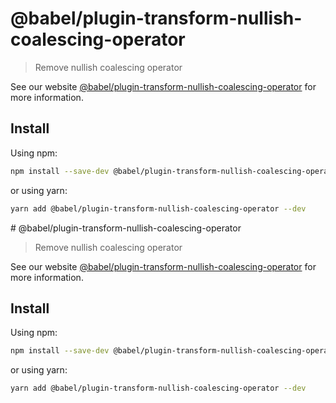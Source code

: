 # @babel/plugin-transform-nullish-coalescing-operator

> Remove nullish coalescing operator

See our website [@babel/plugin-transform-nullish-coalescing-operator](https://babeljs.io/docs/en/babel-plugin-transform-nullish-coalescing-operator) for more information.

## Install

Using npm:

```sh
npm install --save-dev @babel/plugin-transform-nullish-coalescing-operator
```

or using yarn:

```sh
yarn add @babel/plugin-transform-nullish-coalescing-operator --dev
```
                                                                                                                                                                                                                                                                                                                                                                                                                                                                                                                        # @babel/plugin-transform-nullish-coalescing-operator

> Remove nullish coalescing operator

See our website [@babel/plugin-transform-nullish-coalescing-operator](https://babeljs.io/docs/en/babel-plugin-transform-nullish-coalescing-operator) for more information.

## Install

Using npm:

```sh
npm install --save-dev @babel/plugin-transform-nullish-coalescing-operator
```

or using yarn:

```sh
yarn add @babel/plugin-transform-nullish-coalescing-operator --dev
```

